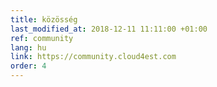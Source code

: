 ```yaml
---
title: közösség
last_modified_at: 2018-12-11 11:11:00 +01:00
ref: community
lang: hu
link: https://community.cloud4est.com
order: 4
---
```

